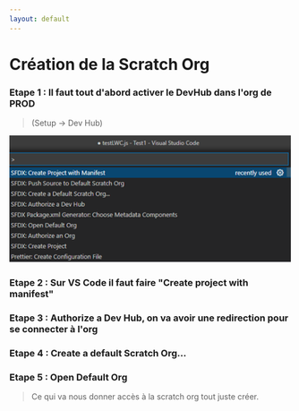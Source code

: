 ```yaml
---
layout: default
---
```


# Création de la Scratch Org

### Etape 1 : Il faut tout d'abord activer le DevHub dans l'org de PROD 
> (Setup -> Dev Hub)

![scratchOrg](../assets/images/scratchOrg.png)

### Etape 2 : Sur VS Code il faut faire "Create project with manifest"

### Etape 3 : Authorize a Dev Hub, on va avoir une redirection pour se connecter à l'org

### Etape 4 : Create a default Scratch Org...

### Etape 5 : Open Default Org
> Ce qui va nous donner accès à la scratch org tout juste créer.

